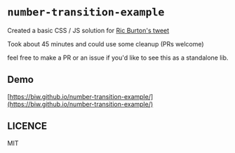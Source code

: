 # `number-transition-example`

Created a basic CSS / JS solution for [Ric Burton's tweet](https://twitter.com/ricburton/status/1248312683163574272)

Took about 45 minutes and could use some cleanup (PRs welcome)

feel free to make a PR or an issue if you'd like to see this as a standalone lib.

## Demo

[https://biw.github.io/number-transition-example/](https://biw.github.io/number-transition-example/)

## LICENCE

MIT
